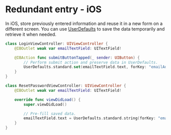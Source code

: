 # Redundant entry - iOS

In iOS, store previously entered information and reuse it in a new form on a different screen. You can use [UserDefaults](https://developer.apple.com/documentation/foundation/userdefaults) to save the data temporarily and retrieve it when needed.

```swift
class LoginViewController: UIViewController {
    @IBOutlet weak var emailTextField: UITextField!

    @IBAction func submitButtonTapped(_ sender: UIButton) {
        // Perform submit action and preserve data in UserDefaults.
        UserDefaults.standard.set(emailTextField.text, forKey: "emailAddress") 
    }
}

class ResetPasswordViewController: UIViewController {
    @IBOutlet weak var emailTextField: UITextField!

    override func viewDidLoad() {
        super.viewDidLoad()

        // Pre-fill saved data.
        emailTextField.text = UserDefaults.standard.string(forKey: "emailAddress")
    }
}
```
